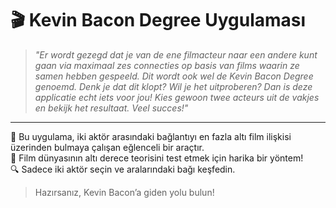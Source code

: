 # 🎬 Kevin Bacon Degree Uygulaması

> _"Er wordt gezegd dat je van de ene filmacteur naar een andere kunt gaan via maximaal zes connecties op basis van films waarin ze samen hebben gespeeld. Dit wordt ook wel de Kevin Bacon Degree genoemd. Denk je dat dit klopt? Wil je het uitproberen? Dan is deze applicatie echt iets voor jou! Kies gewoon twee acteurs uit de vakjes en bekijk het resultaat. Veel succes!"_

---

🌟 Bu uygulama, iki aktör arasındaki bağlantıyı en fazla altı film ilişkisi üzerinden bulmaya çalışan eğlenceli bir araçtır.  
🎥 Film dünyasının altı derece teorisini test etmek için harika bir yöntem!  
🔍 Sadece iki aktör seçin ve aralarındaki bağı keşfedin.

> Hazırsanız, Kevin Bacon’a giden yolu bulun!
